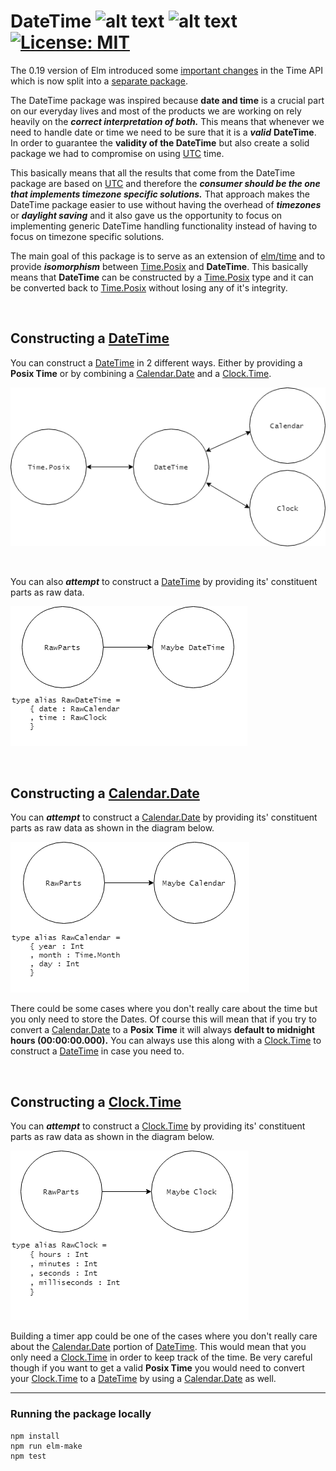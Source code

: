 # DateTime ![alt text][Elm-Package-Version] ![alt text][CircleCI-build] [![License: MIT][Licence-Icon]](https://opensource.org/licenses/BSD-3-Clause)

The 0.19 version of Elm introduced some [important changes][important-changes] in the Time API which is now split into a [separate package][elm-time].

The DateTime package was inspired because __date and time__ is a crucial part on our everyday lives and most of the products we are working on rely heavily on the ___correct interpretation of both.___
This means that whenever we need to handle date or time we need to be sure that it is a ___valid___ __DateTime__. In order to guarantee the __validity of the DateTime__ but also create a solid package
we had to compromise on using [UTC][UTC-wiki] time.

This basically means that all the results that come from the DateTime package are based on [UTC][UTC-wiki] and therefore the ___consumer should be the one that implements timezone specific solutions.___
That approach makes the DateTime package easier to use without having the overhead of ___timezones___ or ___daylight saving___ and it also gave us the opportunity to focus on implementing generic
DateTime handling functionality instead of having to focus on timezone specific solutions.

The main goal of this package is to serve as an extension of [elm/time][elm-time] and to provide ___isomorphism___ between [Time.Posix][Time-Posix] and __DateTime__.
This basically means that __DateTime__ can be constructed by a [Time.Posix][Time-Posix] type and it can be converted back to [Time.Posix][Time-Posix] without losing any of it's integrity.

&nbsp;

## Constructing a [DateTime][DateTime-url]

You can construct a [DateTime][DateTime-url] in 2 different ways. Either by providing a __Posix Time__ or by combining a [Calendar.Date][Calendar-Date] and a [Clock.Time][Clock-Time].

![Isomorphic DateTime construction](https://github.com/PanagiotisGeorgiadis/elm-datetime/blob/master/assets/Isomorphic-DateTime-Construction.png "Isomorphic DateTime construction")

&nbsp;

You can also ___attempt___ to construct a [DateTime][DateTime-url] by providing its' constituent parts as raw data.

![RawParts to Maybe DateTime](https://github.com/PanagiotisGeorgiadis/Elm-DateTime/blob/master/assets/RawParts-DateTime-Construction.png "RawParts to Maybe DateTime")

&nbsp;

## Constructing a [Calendar.Date][Calendar-Date]

You can ___attempt___ to construct a [Calendar.Date][Calendar-Date] by providing its' constituent parts as raw data as shown in the diagram below.

![RawParts to Calendar.Date](https://github.com/PanagiotisGeorgiadis/Elm-DateTime/blob/master/assets/RawParts-Calendar-Construction.png "RawParts to Calendar.Date")

There could be some cases where you don't really care about the time but you only need to store the Dates. Of course this will mean that if you try to convert a [Calendar.Date][Calendar-Date] to
a __Posix Time__ it will always __default to midnight hours (00:00:00.000).__ You can always use this along with a [Clock.Time][Clock-Time] to construct a [DateTime][DateTime-url] in case you need to.

&nbsp;

## Constructing a [Clock.Time][Clock-Time]

You can ___attempt___ to construct a [Clock.Time][Clock-Time] by providing its' constituent parts as raw data as shown in the diagram below.

![RawParts to Clock.Time](https://github.com/PanagiotisGeorgiadis/Elm-DateTime/blob/master/assets/RawParts-Clock-Construction.png "RawParts to Clock.Time")

Building a timer app could be one of the cases where you don't really care about the [Calendar.Date][Calendar-Date] portion of [DateTime][DateTime-url].
This would mean that you only need a [Clock.Time][Clock-Time] in order to keep track of the time. Be very careful though if you want to get a valid __Posix Time__
you would need to convert your [Clock.Time][Clock-Time] to a [DateTime][DateTime-url] by using a [Calendar.Date][Calendar-Date] as well.

---
### Running the package locally
```
npm install
npm run elm-make
npm test
```

[important-changes]: https://github.com/elm/compiler/blob/master/upgrade-docs/0.19.md#modules-moved
[elm-time]: https://package.elm-lang.org/packages/elm/time/latest/
[UTC-wiki]: https://en.wikipedia.org/wiki/Coordinated_Universal_Time
[Time-Posix]: https://package.elm-lang.org/packages/elm/time/latest/Time#Posix
[Calendar-Date]: https://github.com/PanagiotisGeorgiadis/Elm-DateTime/blob/master/src/DateTime/Calendar/Internal.elm#L58
[Clock-Time]: https://github.com/PanagiotisGeorgiadis/Elm-DateTime/blob/master/src/DateTime/Clock/Internal.elm#L45
[DateTime-url]: https://github.com/PanagiotisGeorgiadis/Elm-DateTime/blob/master/src/DateTime/DateTime/Internal.elm#L57
[CircleCI-build]: https://img.shields.io/circleci/project/github/PanagiotisGeorgiadis/Elm-DateTime.svg?style=flat
[Licence-Icon]: https://img.shields.io/badge/License-BSD%203--Clause-blue.svg
[Elm-Package-Version]: https://img.shields.io/elm-package/v/PanagiotisGeorgiadis/Elm-datetime.svg?style=flat
